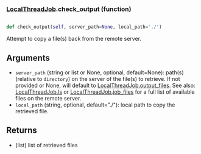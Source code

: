 ### [LocalThreadJob](LocalThreadJob.md).check_output (function)


```py

def check_output(self, server_path=None, local_path='./')

```



Attempt to copy a file(s) back from the remote server.

Arguments
-----------
* `server_path` (string or list or None, optional, default=None): path(s)
    (relative to `directory`) on the server of the file(s) to retrieve.
    If not provided or None, will default to [LocalThreadJob.output_files](LocalThreadJob.output_files.md).
    See also: [LocalThreadJob.ls](LocalThreadJob.ls.md) or [LocalThreadJob.job_files](LocalThreadJob.job_files.md) for a full list of
    available files on the remote server.
* `local_path` (string, optional, default="./"): local path to copy
    the retrieved file.


Returns
----------
* (list) list of retrieved files

